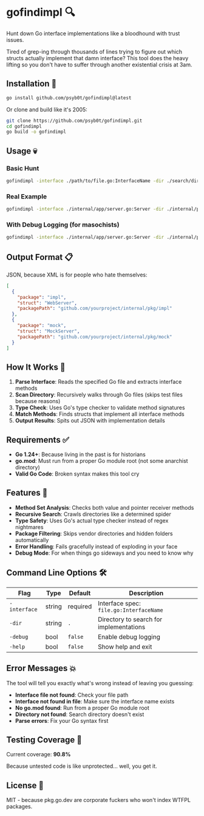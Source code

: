 # gofindimpl 🔍

Hunt down Go interface implementations like a bloodhound with trust issues.

Tired of grep-ing through thousands of lines trying to figure out which structs actually implement that damn interface? This tool does the heavy lifting so you don't have to suffer through another existential crisis at 3am.

## Installation 🚀

```bash
go install github.com/psyb0t/gofindimpl@latest
```

Or clone and build like it's 2005:

```bash
git clone https://github.com/psyb0t/gofindimpl.git
cd gofindimpl
go build -o gofindimpl
```

## Usage 💀

### Basic Hunt

```bash
gofindimpl -interface ./path/to/file.go:InterfaceName -dir ./search/directory
```

### Real Example

```bash
gofindimpl -interface ./internal/app/server.go:Server -dir ./internal/pkg/
```

### With Debug Logging (for masochists)

```bash
gofindimpl -interface ./internal/app/server.go:Server -dir ./internal/pkg/ -debug
```

## Output Format 📋

JSON, because XML is for people who hate themselves:

```json
[
  {
    "package": "impl",
    "struct": "WebServer",
    "packagePath": "github.com/yourproject/internal/pkg/impl"
  },
  {
    "package": "mock",
    "struct": "MockServer",
    "packagePath": "github.com/yourproject/internal/pkg/mock"
  }
]
```

## How It Works 🧠

1. **Parse Interface**: Reads the specified Go file and extracts interface methods
2. **Scan Directory**: Recursively walks through Go files (skips test files because reasons)
3. **Type Check**: Uses Go's type checker to validate method signatures
4. **Match Methods**: Finds structs that implement all interface methods
5. **Output Results**: Spits out JSON with implementation details

## Requirements ✅

- **Go 1.24+**: Because living in the past is for historians
- **go.mod**: Must run from a proper Go module root (not some anarchist directory)
- **Valid Go Code**: Broken syntax makes this tool cry

## Features 🎯

- **Method Set Analysis**: Checks both value and pointer receiver methods
- **Recursive Search**: Crawls directories like a determined spider
- **Type Safety**: Uses Go's actual type checker instead of regex nightmares
- **Package Filtering**: Skips vendor directories and hidden folders automatically
- **Error Handling**: Fails gracefully instead of exploding in your face
- **Debug Mode**: For when things go sideways and you need to know why

## Command Line Options 🛠️

| Flag         | Type   | Default  | Description                             |
| ------------ | ------ | -------- | --------------------------------------- |
| `-interface` | string | required | Interface spec: `file.go:InterfaceName` |
| `-dir`       | string | `.`      | Directory to search for implementations |
| `-debug`     | bool   | `false`  | Enable debug logging                    |
| `-help`      | bool   | `false`  | Show help and exit                      |

## Error Messages 💥

The tool will tell you exactly what's wrong instead of leaving you guessing:

- **Interface file not found**: Check your file path
- **Interface not found in file**: Make sure the interface name exists
- **No go.mod found**: Run from a proper Go module root
- **Directory not found**: Search directory doesn't exist
- **Parse errors**: Fix your Go syntax first

## Testing Coverage 🧪

Current coverage: **90.8%**

Because untested code is like unprotected... well, you get it.

## License 📜

MIT - because pkg.go.dev are corporate fuckers who won't index WTFPL packages.

